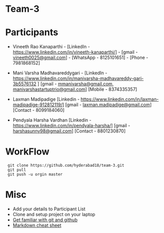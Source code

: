 # Team-3


# Participants

* Vineeth Rao Kanaparthi - [LinkedIn - https://www.linkedin.com/in/vineeth-kanaparthi/] - [gmail - vineeth0025@gmail.com] - [WhatsApp - 8125101651] - [Phone - 7981868152]

* Mani Varsha Madhavareddygari - [LinkedIn - https://www.linkedin.com/in/manivarsha-madhavareddy-gari-3b5576132 ]
                [gmail - mmanivarsha@gmail.com, manivarshastartuptrio@gmail.com]
                [Mobile - 8374335357]
                
* Laxman Madipadige [Linkedin - https://www.linkedin.com/in/laxman-madipadige-912812119/] [gmail - laxman.madipadige@gmail.com] 
                [Contact - 8099184060]
                
* Pendyala Harsha Vardhan [Linkedin - https://www.linkedin.com/in/pendyala-harsha/] [gmail - harshasunny98@gmail.com] 
                [Contact - 8801230870]




# WorkFlow

```
 git clone https://github.com/hyderabad18/team-3.git
 git pull
 git push -u orgin master
```

# Misc

* Add your details to Participant List
* Clone and setup project on your laptop
* [Get familiar with git and github](https://codeburst.io/git-and-github-in-a-nutshell-b0a3cc06458f)
* [Markdown cheat sheet](https://github.com/adam-p/markdown-here/wiki/Markdown-Cheatsheet) 
